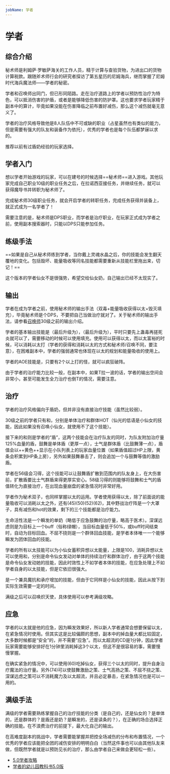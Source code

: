 ```yaml
---
jobName: 学者
---
```


# 学者
<FloatTOC />

## 综合介绍

秘术师是利姆萨·罗敏萨海关的工作人员，精于计算与查验货物，为进出口的货物计算税款。跟随斧术师行会的研究者探访了第五星历的尼姆海兵，继而掌握了尼姆时代海兵魔法师——学者的秘密。

学者和召唤师出同门，但已形同陌路。走在治疗道路上的学者以预防性治疗为特色，可以抵消伤害的护盾，或者是能够降低伤害的防护罩。这也要求学者玩家精于副本中的算计，毕竟如果没能在伤害降临之前布置好减伤，那么这个减伤就毫无意义了。

学者的治疗风格导致他是8人队伍中不可或缺的职业（占星虽然也有类似的能力，但是需要有强大的队友和装备作为依托），优秀的学者也是每个队伍都梦寐以求的。

推荐以前有过盾奶经验的玩家选择。

## 学者入门

想以学者开始游戏的玩家，可以在建号的时候选择==秘术师==进入游戏。其他玩家完成自己职业10级的职业任务之后，在拉诺西亚接任务<quest name="如何加入秘术师行会" />，并继续<quest name="战场上的谋略" />任务，就可以获得魔导书并转职为秘术师了。

完成秘术师30级职业任务<quest name="秘术最高级命题的证明" type="plus" />，就会开启学者的转职任务<quest name="被遗忘的学问" type="plus" />，完成任务获得<item name="学者之证" />并装备上，就正式成为一名学者了！

需要注意的是，秘术师是DPS职业，而学者是治疗职业，在玩家正式成为学者之前，使用副本搜索器时，只能以DPS只能参加任务。

## 练级手法

==如果是自己从秘术师练到学者，当你戴上灵魂水晶之后，你的技能会发生翻天覆地的变化。包括毁坏、能量吸收等同名技能都需要重新从技能栏里拖出来，切记！==

这个版本的学者仙女不是很强势，希望交给仙女奶，自己输出已经不太现实了。

## 输出

学者在成为学者之前，使用秘术师的输出手法（双毒+能量吸收获得以太+毁灭填充），毕竟秘术师是个DPS，不要把自己当做治疗就对了。关于秘术师的输出手法，请参看[召唤师](/job/summoner.md)30级之前的输出介绍。

学者的基本输出技能是<Action name="毒菌" />（最后升级为<Action name="蛊毒法" />），<Action name="毁灭" />（最后升级为<Action name="死炎法" />），平时只要先上蛊毒再搓死炎就可以了，需要移动的时候可以使用<Action name="毁坏" />填充。使用<Action name="以太超流" />可以获得以太，而以太富裕的时候，可以消耗以太打<Action name="能量吸收" />（学者的获得和消耗以太的方式和秘术师/召唤不同，要注意），在困难副本中，学者的强弱通常也体现在以太的规划和能量吸收的使用上。

学者的AOE技能是<Action name="破阵法" />，只要有2个以上打的怪，就可以疯狂破阵。

由于学者的治疗能力比较一般，在副本中，如果T拉一波的话，学者的输出空间会非常小，甚至可能发生全力治疗也倒T的情况，需要注意。

## 治疗

学者的治疗风格偏向于盾奶，但并非没有直接治疗技能（虽然比较弱）。

30级之前的学者只有<Action name="医术" />和<Action name="仙光的低语" />，分别是单体治疗和群体HOT（仙光的低语是小仙女的技能，因此如果没有召唤小仙女，就使用不了这个技能）。

接下来的<Action name="鼓舞激励之策" />和<Action name="士气高扬之策" />则是学者的“盾”，这两个技能会在治疗队友的同时，为队友附加治疗量125%血量的盾，鼓舞是单体盾（更厚一点），士气是群体盾（比鼓舞薄一点），盾值会以++黄色++显示在小队列表上的玩家血量位置（如果盾值超过HP上限，黄条会积累到HP条上房），另外如果鼓舞暴击了，则会追加一个与鼓舞等值的激励盾。

学者在56级会习得<Action name="展开战术" />，这个技能可以让鼓舞盾扩散到范围内的队友身上，在大伤害前，扩散盾要比士气群盾来得更厚实安心。58级习得的<Action name="应急战术" />则能够将鼓舞和士气的盾值转化为直接治疗，在出现血量崩盘的紧急情况时非常好用。

学者作为秘术双子，也同样掌握以太的运用。学者使用<Action name="以太超流" />获得以太，除了前面说的能量吸收可以消耗以太之外，还有<Action name="生命活性法" />(45)<Action name="野战治疗阵" />(50)<Action name="不屈不挠之策" />(52)<Action name="深谋远虑之策" />(62)，其中野战治疗阵是一个大罩子，具有减伤和hot的效果，剩下的三个技能都是治疗能力。

生命活性法是一个瞬发的单奶（略低于应急鼓舞的治疗量，略高于医术）。深谋远虑则是为目标上一个buff（俗称绿帽），当目标血量低于50%，或buff时间结束时，自动为目标回血。不屈不挠则是一个群体回血技能，是学者本体唯一一个能够瞬发为团体回血的技能。

学者的所有以太技能可以为小仙女蓄积异想以太能量，上限是100，消耗异想以太可以使用<Action name="以太契约" />和<Action name="异想的祥光" />，分别是命令仙女发动对单体的持续治疗和群体治疗，由于这两个技能是命令仙女发动她的技能，因此时效性上不如学者本体的技能，在应急处理上不如学者自身的以太技能，但是它依旧很强大。

<Action name="异想的幻光" />是一个兼具魔抗和承疗增加的技能，但由于它同样是小仙女的技能，因此从按下到实际生效需要一定的时间。

满级之后可以召唤炽天使，具体使用可以参考满级攻略。

## 应急

学者的以太就是他的应急，因为瞬发效果好，所以新人学者通常会想要保留以太，在紧急情况时使用。但其实这是比较偏颇的思想，副本中的掉血量大都比较固定，大多数时候都是“安全”的，并不需要“应急”。而以太超流的CD是1分钟，因此学者玩家需要能够安排好在1分钟里消耗掉这3个以太，但这不是很容易的事，需要慢慢掌握。

在确实紧急的情况中，可以使用<Action name="转化" />(60)吃掉仙女，获得三个以太的同时，提升自身治疗魔法的治疗量。另外<Action name="秘策" />(74)可以使鼓舞激励之策、士气高扬之策、不屈不挠之策、深谋远虑之策可以不消耗魔力及以太超流，并且必定暴击，在紧急情况也是可以一用的。

## 满级手法

满级的学者需要熟练掌握自己的治疗技能的分类（是自己的，还是仙女的？是单体的，还是群体的？是盾还是奶？是瞬发的，还是读条的？），在正确的场合选择正确的技能。在不浪费治疗的前提下，最大化自己的输出。

在高难度副本的挑战中，学者需要能掌握并把控全场减伤的分布和布置情况，一个优秀的学者应该能把全团的减伤安排的明明白白（当然这件事也可以由其他队友来做，但既然学者就是以预防见长的治疗，那么由学者自己来做会更轻松一些）。

* [5.0学者攻略](https://bbs.nga.cn/read.php?tid=18650081)
* [学者的幼儿园教科书5.0版](https://bbs.nga.cn/read.php?tid=18769344)
